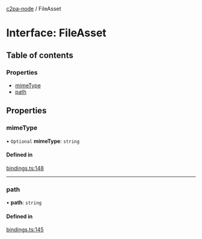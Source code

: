 [c2pa-node](../README.md) / FileAsset

# Interface: FileAsset

## Table of contents

### Properties

- [mimeType](FileAsset.md#mimetype)
- [path](FileAsset.md#path)

## Properties

### mimeType

• `Optional` **mimeType**: `string`

#### Defined in

[bindings.ts:148](https://github.com/crandmck/c2pa-node/blob/34230bb/js-src/bindings.ts#L148)

___

### path

• **path**: `string`

#### Defined in

[bindings.ts:145](https://github.com/crandmck/c2pa-node/blob/34230bb/js-src/bindings.ts#L145)
